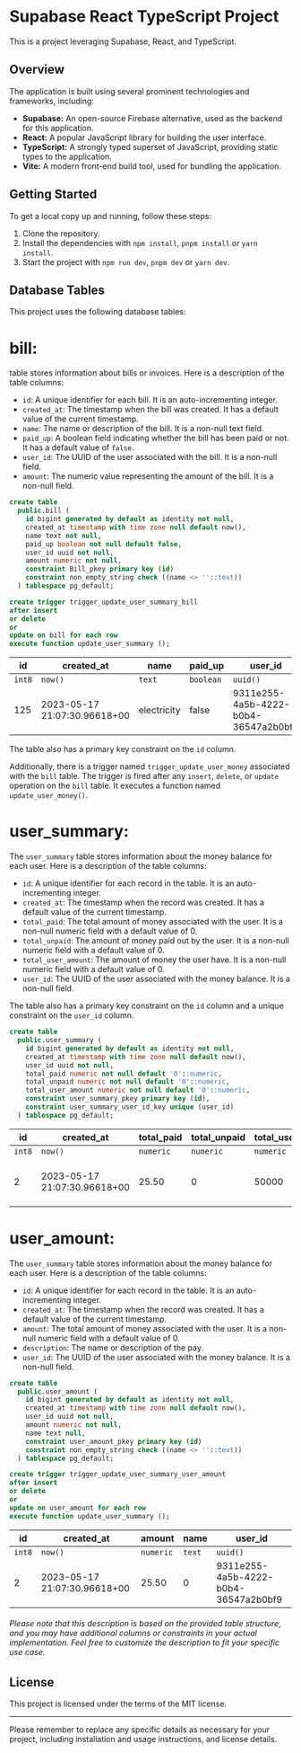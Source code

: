 # Supabase React TypeScript Project

This is a project leveraging Supabase, React, and TypeScript.

## Overview

The application is built using several prominent technologies and frameworks, including:

- **Supabase:** An open-source Firebase alternative, used as the backend for this application.
- **React:** A popular JavaScript library for building the user interface.
- **TypeScript:** A strongly typed superset of JavaScript, providing static types to the application.
- **Vite:** A modern front-end build tool, used for bundling the application.

## Getting Started

To get a local copy up and running, follow these steps:

1. Clone the repository.
2. Install the dependencies with `npm install`, `pnpm install` or `yarn install`.
3. Start the project with `npm run dev`, `pnpm dev` or `yarn dev`.

## Database Tables

This project uses the following database tables:

# bill:

table stores information about bills or invoices. Here is a description of the table columns:

- `id`: A unique identifier for each bill. It is an auto-incrementing integer.
- `created_at`: The timestamp when the bill was created. It has a default value of the current timestamp.
- `name`: The name or description of the bill. It is a non-null text field.
- `paid_up`: A boolean field indicating whether the bill has been paid or not. It has a default value of `false`.
- `user_id`: The UUID of the user associated with the bill. It is a non-null field.
- `amount`: The numeric value representing the amount of the bill. It is a non-null field.

```sql
create table
  public.bill (
    id bigint generated by default as identity not null,
    created_at timestamp with time zone null default now(),
    name text not null,
    paid_up boolean not null default false,
    user_id uuid not null,
    amount numeric not null,
    constraint Bill_pkey primary key (id)
    constraint non_empty_string check ((name <> ''::text))
  ) tablespace pg_default;

create trigger trigger_update_user_summary_bill
after insert
or delete
or
update on bill for each row
execute function update_user_summary ();
```

| id     | created_at                   | name        | paid_up   | user_id                              | amount    |
| ------ | ---------------------------- | ----------- | --------- | ------------------------------------ | --------- |
| `int8` | `now()`                      | `text`      | `boolean` | `uuid()`                             | `numeric` |
| 125    | 2023-05-17 21:07:30.96618+00 | electricity | false     | 9311e255-4a5b-4222-b0b4-36547a2b0bf9 | 2500.75   |

The table also has a primary key constraint on the `id` column.

Additionally, there is a trigger named `trigger_update_user_money` associated with the `bill` table. The trigger is fired after any `insert`, `delete`, or `update` operation on the `bill` table. It executes a function named `update_user_money()`.

# user_summary:

The `user_summary` table stores information about the money balance for each user. Here is a description of the table columns:

- `id`: A unique identifier for each record in the table. It is an auto-incrementing integer.
- `created_at`: The timestamp when the record was created. It has a default value of the current timestamp.
- `total_paid`: The total amount of money associated with the user. It is a non-null numeric field with a default value of 0.
- `total_unpaid`: The amount of money paid out by the user. It is a non-null numeric field with a default value of 0.
- `total_user_amount`: The amount of money the user have. It is a non-null numeric field with a default value of 0.
- `user_id`: The UUID of the user associated with the money balance. It is a non-null field.

The table also has a primary key constraint on the `id` column and a unique constraint on the `user_id` column.

```sql
create table
  public.user_summary (
    id bigint generated by default as identity not null,
    created_at timestamp with time zone null default now(),
    user_id uuid not null,
    total_paid numeric not null default '0'::numeric,
    total_unpaid numeric not null default '0'::numeric,
    total_user_amount numeric not null default '0'::numeric,
    constraint user_summary_pkey primary key (id),
    constraint user_summary_user_id_key unique (user_id)
  ) tablespace pg_default;
```

| id     | created_at                   | total_paid | total_unpaid | total_user_amount | user_id                              |
| ------ | ---------------------------- | ---------- | ------------ | ----------------- | ------------------------------------ |
| `int8` | `now()`                      | `numeric`  | `numeric`    | `numeric`         | `uuid()`                             |
| 2      | 2023-05-17 21:07:30.96618+00 | 25.50      | 0            | 50000             | 9311e255-4a5b-4222-b0b4-36547a2b0bf9 |

# user_amount:

The `user_summary` table stores information about the money balance for each user. Here is a description of the table columns:

- `id`: A unique identifier for each record in the table. It is an auto-incrementing integer.
- `created_at`: The timestamp when the record was created. It has a default value of the current timestamp.
- `amount`: The total amount of money associated with the user. It is a non-null numeric field with a default value of 0.
- `description`: The name or description of the pay.
- `user_id`: The UUID of the user associated with the money balance. It is a non-null field.

```sql
create table
  public.user_amount (
    id bigint generated by default as identity not null,
    created_at timestamp with time zone null default now(),
    user_id uuid not null,
    amount numeric not null,
    name text null,
    constraint user_amount_pkey primary key (id)
    constraint non_empty_string check ((name <> ''::text))
  ) tablespace pg_default;

create trigger trigger_update_user_summary_user_amount
after insert
or delete
or
update on user_amount for each row
execute function update_user_summary ();
```

| id     | created_at                   | amount    | name   | user_id                              |
| ------ | ---------------------------- | --------- | ------ | ------------------------------------ |
| `int8` | `now()`                      | `numeric` | `text` | `uuid()`                             |
| 2      | 2023-05-17 21:07:30.96618+00 | 25.50     | 0      | 9311e255-4a5b-4222-b0b4-36547a2b0bf9 |

###### Please note that this description is based on the provided table structure, and you may have additional columns or constraints in your actual implementation. Feel free to customize the description to fit your specific use case.

## License

This project is licensed under the terms of the MIT license.

---

Please remember to replace any specific details as necessary for your project, including installation and usage instructions, and license details.
